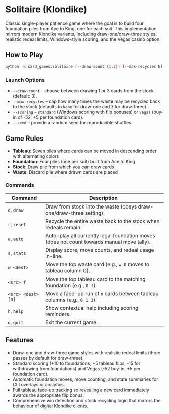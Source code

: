 # Solitaire (Klondike)

Classic single-player patience game where the goal is to build four foundation piles from Ace to King, one for each suit.
This implementation mirrors modern Klondike variants, including draw-one/draw-three styles, realistic redeal limits,
Windows-style scoring, and the Vegas casino option.

## How to Play

```bash
python -m card_games.solitaire [--draw-count {1,3}] [--max-recycles N] [--scoring {standard,vegas}] [--seed SEED]
```

### Launch Options

* ``--draw-count`` – choose between drawing 1 or 3 cards from the stock (default: 3).
* ``--max-recycles`` – cap how many times the waste may be recycled back to the stock (defaults to ``None`` for draw-one and ``3`` for draw-three).
* ``--scoring`` – ``standard`` (Windows scoring with flip bonuses) or ``vegas`` (buy-in of -52, +5 per foundation card).
* ``--seed`` – provide a random seed for reproducible shuffles.

## Game Rules

- **Tableau**: Seven piles where cards can be moved in descending order with alternating colors
- **Foundation**: Four piles (one per suit) built from Ace to King
- **Stock**: Draw pile from which you can draw cards
- **Waste**: Discard pile where drawn cards are placed

### Commands

| Command | Description |
| --- | --- |
| `d`, `draw` | Draw from stock into the waste (obeys draw-one/draw-three setting). |
| `r`, `reset` | Recycle the entire waste back to the stock when redeals remain. |
| `a`, `auto` | Auto-play all currently legal foundation moves (does not count towards manual move tally). |
| `s`, `stats` | Display score, move counts, and redeal usage in-line. |
| `w <dest>` | Move the top waste card (e.g., `w 0` moves to tableau column 0). |
| `<src> f` | Move the top tableau card to the matching foundation (e.g., `0 f`). |
| `<src> <dest> [n]` | Move a face-up run of `n` cards between tableau columns (e.g., `0 1 3`). |
| `h`, `help` | Show contextual help including scoring reminders. |
| `q`, `quit` | Exit the current game. |

## Features

* Draw-one and draw-three game styles with realistic redeal limits (three passes by default for draw-three).
* Standard scoring (+10 to foundations, +5 tableau flips, -15 for withdrawing from foundations) and Vegas (-52 buy-in, +5 per foundation card).
* Automatic foundation moves, move counting, and state summaries for CLI overlays or analytics.
* Full tableau face-up tracking so revealing a new card immediately awards the appropriate flip bonus.
* Comprehensive win detection and stock recycling logic that mirrors the behaviour of digital Klondike clients.
